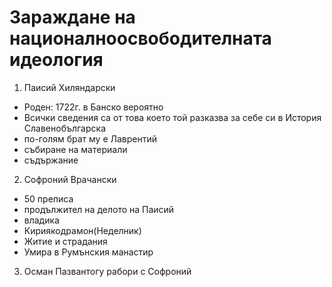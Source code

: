 Зараждане на националноосвободителната идеология
================================================

1. Паисий Хиляндарски
  - Роден: 1722г. в Банско вероятно
  - Всички сведения са от това което той разказва за себе си в История Славенобългарска
  - по-голям брат му е Лаврентий
  - събиране на материали 
  - съдържание
2. Софроний Врачански 
  - 50 преписа
  - продължител на делото на Паисий
  - владика
  - Кириякодрамон(Неделник)
  - Житие и страдания
  - Умира в Румънския манастир
3. Осман Пазвантогу рабори с Софроний
